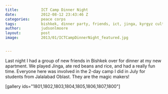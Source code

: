```yaml
---
title:			ICT Camp Dinner Night
date:			2012-08-12 23:43:46 Z
categories:		peace corps
tags:			bishkek, dinner party, friends, ict, jinga, kyrgyz culture, kyrgyzstan
author:			judsonlmoore
layout:			post
image:			2013/01/ICTCampDinnerNight_featured.jpg


---
```


Last night I had a group of new friends in Bishkek over for dinner at my new apartment. We played Jinga, ate red beans and rice, and had a really fun time. Everyone here was involved in the 2-day camp I did in July for students from Jalalabad Oblast. They are the magic makers!

[gallery ids="1801,1802,1803,1804,1805,1806,1807,1800"]
